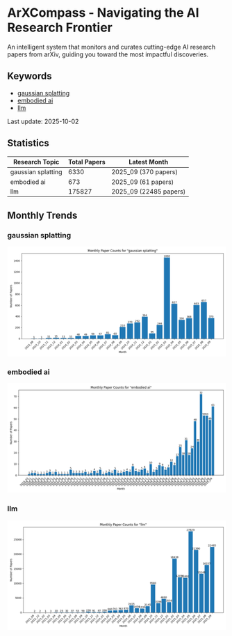 # ArXCompass - Navigating the AI Research Frontier
An intelligent system that monitors and curates cutting-edge AI research papers from arXiv, guiding you toward the most impactful discoveries.

## Keywords

- [gaussian splatting](gaussian_splatting/)
- [embodied ai](embodied_ai/)
- [llm](llm/)

Last update: 2025-10-02

## Statistics

| Research Topic | Total Papers | Latest Month |
| --- | --- | --- |
| gaussian splatting | 6330 | 2025_09 (370 papers) |
| embodied ai | 673 | 2025_09 (61 papers) |
| llm | 175827 | 2025_09 (22485 papers) |

## Monthly Trends

### gaussian splatting

![Monthly Paper Counts for gaussian splatting](gaussian_splatting/monthly_stats.png)

### embodied ai

![Monthly Paper Counts for embodied ai](embodied_ai/monthly_stats.png)

### llm

![Monthly Paper Counts for llm](llm/monthly_stats.png)

